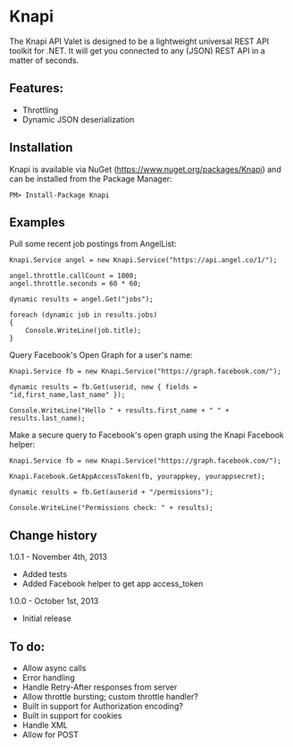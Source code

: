 Knapi
=====

The Knapi API Valet is designed to be a lightweight universal REST API toolkit for .NET. 
It will get you connected to any (JSON) REST API in a matter of seconds.

Features:
--------------------------

- Throttling
- Dynamic JSON deserialization

Installation
-------------------------------------------------------------
Knapi is available via NuGet (https://www.nuget.org/packages/Knapi) and can be installed from the Package Manager:

	PM> Install-Package Knapi

Examples
--------------------------

Pull some recent job postings from AngelList:

	Knapi.Service angel = new Knapi.Service("https://api.angel.co/1/");

	angel.throttle.callCount = 1000;
	angel.throttle.seconds = 60 * 60;

	dynamic results = angel.Get("jobs");

	foreach (dynamic job in results.jobs)
	{
		Console.WriteLine(job.title);
	}

Query Facebook's Open Graph for a user's name:

    Knapi.Service fb = new Knapi.Service("https://graph.facebook.com/");

    dynamic results = fb.Get(userid, new { fields = "id,first_name,last_name" });

    Console.WriteLine("Hello " + results.first_name + " " + results.last_name);

Make a secure query to Facebook's open graph using the Knapi Facebook helper:

    Knapi.Service fb = new Knapi.Service("https://graph.facebook.com/");

    Knapi.Facebook.GetAppAccessToken(fb, yourappkey, yourappsecret);

    dynamic results = fb.Get(auserid + "/permissions");

    Console.WriteLine("Permissions check: " + results);



Change history
--------------------------

1.0.1 - November 4th, 2013
- Added tests
- Added Facebook helper to get app access_token 

1.0.0 - October 1st, 2013
- Initial release


To do:
--------------------------

- Allow async calls
- Error handling
- Handle Retry-After responses from server
- Allow throttle bursting; custom throttle handler?
- Built in support for Authorization encoding?
- Built in support for cookies
- Handle XML
- Allow for POST

